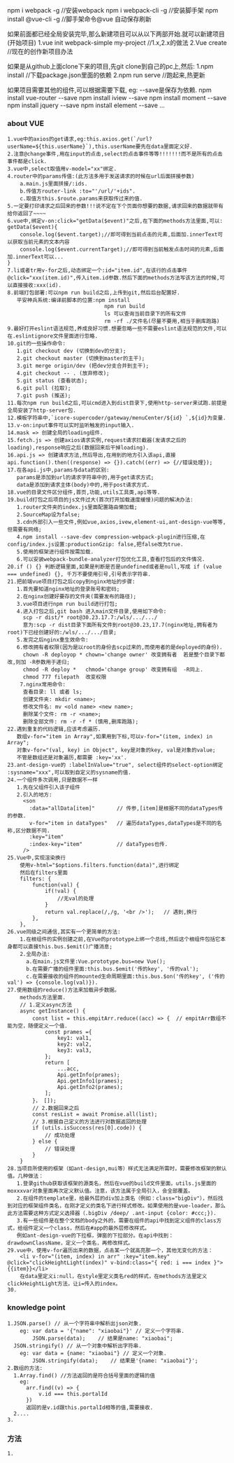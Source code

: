 npm i webpack -g  //安装webpack
npm i webpack-cli -g    //安装脚手架
npm install  @vue-cli -g  //脚手架命令@vue  自动保存刷新

如果前面都已经全局安装完毕,那么新建项目可以从以下两部开始.就可以新建项目(开始项目)
1.vue init webpack-simple  my-project //1.x,2.x的做法
2.Vue create  //现在的创作新项目办法

如果是从github上面clone下来的项目,先git clone到自己的pc上,然后:
1.npm install   //下载package.json里面的依赖
2.npm run serve //跑起来,热更新

如果项目需要其他的组件,可以根据需要下载,
eg: --save是保存为依赖.
npm install vue-router --save
npm install iview --save
npm install moment --save
npm install jquery --save
npm install element --save
...

### about VUE
    1.vue中的axios的get请求,eg:this.axios.get(`/url?userName=${this.userName}`),this.userName要先在data里面定义好.
    2.注意@change事件,用在input的点击,select的点击事件等等!!!!!!!而不是所有的点击事件都是click.
    3.vue中,select取值用v-model="xx"绑定.
    4.router中的params传值:(此方法多用于发送请求的时候在url后面拼接参数)
        a.main.js里面拼接/:ids.
        b.传值方router-link :to="'/url/'+ids".
        c.取值方this.$route.params来获取传过来的值.
    5.一定要打印请求之后回来的参数!!!说不定在下个页面你想要的数据,请求回来的数据就带有给你返回了~~~~
    6.vue中,绑定v-on:click="getData($event)"之后,在下面的methods方法里面,可以:
    getData($event){
        console.log($event.target);//即可得到当前点击的元素,后面加.innerText可以获取当前元素的文本内容
        console.log($event.currentTarget);//即可得到当前触发点击时间的元素,后面加.innerText可以...
    }
    7.li或者tr用v-for之后,动态绑定一个:id="item.id",在该行的点击事件@click="xxx(item.id)",传入item.id参数.然后下面的methods方法写该方法的时候,可以直接接收:xxx(id).
    8.前端打包部署:可以npm run build之后,上传到git,然后后台配置好.
       平安神兵系统:编译前脚本的位置:npm install
                                   npm run build
                                   ls 可以查询当前目录下的所有文件
                                   rm -rf ./文件名(尽量不要用,相当于删库跑路)
    9.最好打开eslint语法规范,养成良好习惯.想要忽略一些不需要eslint语法规范的文件,可以在.eslintignore文件里面进行忽略.
    10.git的一些操作命令:
       1.git checkout dev (切换到dev的分支);
       2.git checkout master (切换到master的主干);
       3.git merge origin/dev (把dev分支合并到主干);
       4.git checkout -- . (放弃修改);
       5.git status (查看状态);
       6.git pull (拉取);
       7.git push (推送);
    11.每次npm run build之后,可以cmd进入到dist目录下,使用http-server来试跑.前提是全局安装了http-server包.
    12.模板字符串中,`icore-supercoder/gateway/menuCenter/${id} `,${id}为变量.
    13.v-on:input事件可以实时监听触发的input输入.
    14.mask => 创建全局的loading组件.
    15.fetch.js => 创建axios请求实例,request请求拦截器(发请求之后的loading),response响应之后(数据回来后干掉loading).
    16.api.js => 创建请求方法,然后导出,在用到的地方引入该api,直接api.function().then((response) => {}).catch((err) => {//错误处理});
    17.在各api.js中,params与data的区别:
       params是添加到url的请求字符串中的,用于get请求方式;
       data是添加到请求主体(body)中的,用于post请求方式.
    18.vue的目录文件区分组件,首页,功能,utils工具类,api等等.
    19.build打包之后项目的js文件过大(首次打开加载速度缓慢)问题的解决办法:
       1.router文件夹的index.js里面配置路由懒加载;
       2.SourceMap设为false;
       3.cdn外部引入一些文件,例如vue,axios,ivew,element-ui,ant-design-vue等等,但需要有网络;
       4.npm install --save-dev compression-webpack-plugin进行压缩,在config/index.js设置:productionGzip: false,把false改为true.
       5.使用的框架进行组件按需加载.
       6.可以安装webpack-bundle-analyzer打包优化工具,查看打包后的文件情况.
    20.if () {} 判断逻辑里面,如果是判断是否是undefined或者是null,写成 if (value === undefined) {}, 千万不要使用引号,引号表示字符串.
    21.把前端vue项目打包之后copy到nginx地址的步骤:
       1.首先要知道nginx地址的登录账号和密码;
       2.在nginx创建好要存的文件夹(需要发布的路径);
       3.vue项目进行npm run build进行打包;
       4.进入打包之后,git bash 进入main文件目录,使用如下命令:
         scp -r dist/* root@30.23.17.7:/wls/.../.../
         意为:scp -r dist目录下面所有文件到root@30.23,17.7(nginx地址,拥有者为root)下已经创建好的:/wls/.../.../目录;
       5.发完之后nginx重生效命令:
       6.修改拥有者权限(因为是以root的身份去scp过来的,而使用者的是deployed的身份).
         chown -R deployop * chown='change owner' 改变拥有者  若是整个目录下都改,则加 -R参数用于递归;
         chmod -R deploy *   chmod='change group' 改变拥有组  -R同上.
         chmod 777 filepath  改变权限
        7.nginx常用命令:
         查看目录: ll 或者 ls;
         创建文件夹: mkdir <name>;
         修改文件名: mv <old name> <new name>;
         删除某个文件: rm -r <name>;
         删除全部文件: rm -r -f * (慎用,删库跑路);
    22.遇到重复的代码逻辑,应该考虑遍历.
       数组v-for="item in Array",如果用到下标,可以v-for="(item, index) in Array";
       对象v-for="(val, key) in Object", key是对象的key, val是对象的value;
       不管是数组还是对象遍历,都需要 :key='xx'.
    23.ant-design-vue的 :labelInValue="true", select组件的select-option绑定 :sysname="xxx",可以取到自定义的sysname的值.
    24.一个组件多次调用,只是数据不一样
       1.先在父组件引入该子组件
       2.引入的地方:
         <son
           :data="allData[item]"       // 传参,[item]是根据不同的dataTypes传的参数.
           v-for="item in dataTypes"   // 遍历dataTypes,dataTypes是不同的名称,区分数据不同.
           :key="item"
           :index-key="item"           // dataTypes也传.
         />
    25.Vue中,实现渲染换行
        使用v-html="$options.filters.function(data)",进行绑定
        然后在filters里面
        filters: {
            function(val) {
                if(!val) {
                    //无val的处理
                }
                return val.replace(/,/g, '<br />');   // 遇到,换行
            },
        },
    26.vue同级之间通信,其实有一个更简单的方法:
        1.在根组件的实例创建之前,在Vue的prototype上绑一个总线,然后这个根组件包括它本身都可以直接this.bus.$emit()广播消息;
        2.全局办法: 
          a.在main.js文件里:Vue.prototype.bus=new Vue();
          b.在需要广播的组件里面:this.bus.$emit('传的key', '传的val');
          c.在需要接收的组件的mounted生命周期里面:this.bus.$on('传的key', ('传的val') => {console.log(val)}).
    27.使用数组的reduce()方法来加载异步数据。
        methods方法里面.
        // 1.定义async方法
        async getInstance() {
            const list = this.empitArr.reduce((acc) => {  // empitArr数组不能为空，随便定义一个值.
                const prames ={
                    key1: val1,
                    key2: val2,
                    key3: val3,
                };
                return [
                    ...acc,
                    Api.getInfo(prames);
                    Api.getInfo1(prames);
                    Api.getInfo2(prames);
                ];
            }， []);
            // 2.数据回来之后
            const resList = await Promise.all(list);
            // 3.根据自己定义的方法进行对数据返回的处理
            if (utils.isSuccess(res[0].code)) {
                // 成功处理
            } else {
                // 错误处理
            }
        }
    28.当项目所使用的框架（如ant-design,mui等）样式无法满足所需时，需要修改框架的默认值。几种做法：
       1.登录github获取该框架的源类名，然后在vue的build文件里面，utils.js里面的moxxxvar对象里面再次定义默认值。注意，该方法属于全局引入，会全部覆盖。
       2.在组件的template里，给最外层的div加上类名（例如：class="bigDiv"），然后找到对应的框架组件类名，在刚才定义的类名下进行样式修改。如果使用的是vue-loader，那么此方法需要这种方式定义选择器（.bigDiv /deep/ .ant-input {color: #ccc;}).
       3.有一些组件是在整个文档的body之外的，需要在组件的api中找到定义组件的class方式，给组件定义一个class，然后在#app的最外层修改样式。
       例如ant-design-vue的下拉框，弹窗的下拉部分。在api中找到：drawdownClassName，定义一个类名，再修改样式。
    29.vue中，使用v-for遍历出来的数据，点击某一个就高亮那一个，其他无变化的方法：
        <li v-for="(item, index) in arr" :key="item.key" @click="clickHeightLight(index)" v-bind:class="{ red: i === index }">{{item}}</li>
        在data里定义i:null，在style里定义类名red的样式，在methods方法里定义clickHeightLight方法，让i=传入的index。
    30.

### knowledge point
    1.JSON.parse() // 从一个字符串中解析出json对象.
        eg: var data = '{"name": "xiaobai"}' // 定义一个字符串.
            JSON.parse(data);    // 结果是name: "xiaobai";
      JSON.stringify() // 从一个对象中解析出字符串.
        eg: var data = {name: "xiaobai"} // 定义一个对象.
            JSON.stringify(data);    // 结果是'{name: "xiaobai"}';
    2.数组的方法:
      1.Array.find() //方法返回的是符合括号里面的逻辑的值
        eg: 
          arr.find((v) => {
              v.id === this.portalId
          })
          返回的是v.id跟this.portalId相等的值,需要接收.
      2....
    3.
### 方法
    1.